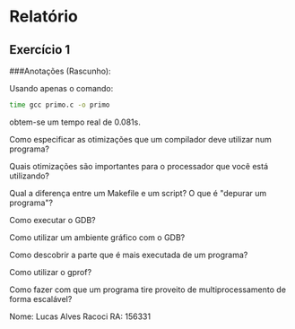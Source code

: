 # Relatório

## Exercício 1

###Anotações (Rascunho):

Usando apenas o comando:

```bash
time gcc primo.c -o primo
```
obtem-se um tempo real de 0.081s.

	


Como especificar as otimizações que um compilador deve utilizar num programa?

Quais otimizações são importantes para o processador que você está utilizando?

Qual a diferença entre um Makefile e um script?
O que é "depurar um programa"?

Como executar o GDB?

Como utilizar um ambiente gráfico com o GDB?

Como descobrir a parte que é mais executada de um programa?

Como utilizar o gprof?

Como fazer com que um programa tire proveito de multiprocessamento de forma escalável?


Nome: 	Lucas Alves Racoci
RA: 	156331

